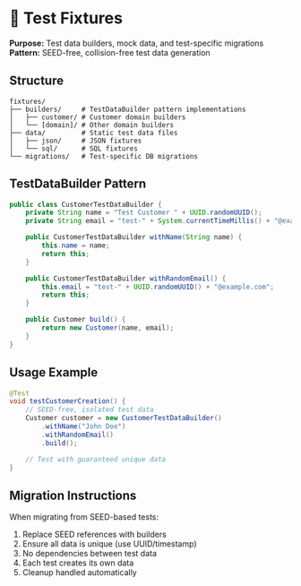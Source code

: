 # 🧪 Test Fixtures

**Purpose:** Test data builders, mock data, and test-specific migrations
**Pattern:** SEED-free, collision-free test data generation

## Structure

```
fixtures/
├── builders/     # TestDataBuilder pattern implementations
│   ├── customer/ # Customer domain builders
│   └── [domain]/ # Other domain builders
├── data/         # Static test data files
│   ├── json/     # JSON fixtures
│   └── sql/      # SQL fixtures
└── migrations/   # Test-specific DB migrations
```

## TestDataBuilder Pattern

```java
public class CustomerTestDataBuilder {
    private String name = "Test Customer " + UUID.randomUUID();
    private String email = "test-" + System.currentTimeMillis() + "@example.com";

    public CustomerTestDataBuilder withName(String name) {
        this.name = name;
        return this;
    }

    public CustomerTestDataBuilder withRandomEmail() {
        this.email = "test-" + UUID.randomUUID() + "@example.com";
        return this;
    }

    public Customer build() {
        return new Customer(name, email);
    }
}
```

## Usage Example

```java
@Test
void testCustomerCreation() {
    // SEED-free, isolated test data
    Customer customer = new CustomerTestDataBuilder()
        .withName("John Doe")
        .withRandomEmail()
        .build();

    // Test with guaranteed unique data
}
```

## Migration Instructions

When migrating from SEED-based tests:
1. Replace SEED references with builders
2. Ensure all data is unique (use UUID/timestamp)
3. No dependencies between test data
4. Each test creates its own data
5. Cleanup handled automatically